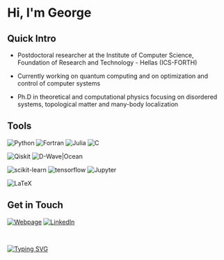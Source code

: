 # Hi, I'm George

## Quick Intro

- Postdoctoral researcher at the Institute of Computer Science, Foundation of Research and Technology - Hellas (ICS-FORTH)

- Currently working on quantum computing and on optimization and control of computer systems

- Ph.D in theoretical and computational physics focusing on disordered systems, topological matter and many-body localization

## Tools

![Python](https://img.shields.io/badge/Python-3776AB?style=flat&logo=python&logoColor=white)
![Fortran](https://img.shields.io/badge/Fortran-734F96?style=flat&logo=fortran&logoColor=white)
![Julia](https://img.shields.io/badge/Julia-9558B2?style=flat&logo=julia&logoColor=white)
![C](https://img.shields.io/badge/C-A8B9CC?style=flat&logo=c&logoColor=white)
<br>

![Qiskit](https://img.shields.io/badge/Qiskit-6929C4?style=flat&logo=qiskit&logoColor=white)
![D-Wave|Ocean](https://img.shields.io/badge/DWave-008CD7?style=flat&logo=D-Wave-Systems&logoColor=white)
<br>

![scikit-learn](https://img.shields.io/badge/scikitlearn-F7931E?style=flat&logo=scikitlearn&logoColor=white)
![tensorflow](https://img.shields.io/badge/TensorFlow-FF6F00?style=flat&logo=tensorflow&logoColor=white)
![Jupyter](https://img.shields.io/badge/Jupyter-F37626?style=flat&logo=jupyter&logoColor=white)
<br>

![LaTeX](https://img.shields.io/badge/LaTeX-008080?style=flat&logo=latex&logoColor=black)

## Get in Touch

[![Webpage](https://img.shields.io/badge/Webpage-34A853?style=flat&logoColor=white)](https://sites.google.com/view/gstamatiou/)
[![LinkedIn](https://img.shields.io/badge/LinkedIn-0077B5?style=flat&logo=linkedin&logoColor=white)](https://www.linkedin.com/in/george-stamatiou-ab451b225/)

<!--DDEEJVKG-NV-IIARNU-VKIR-EQA-XKLVN -->
<br>

[![Typing SVG](https://readme-typing-svg.herokuapp.com?font=Fira+Code&size=16&duration=4000&pause=10&color=00FF41&multiline=true&width=1000&height=70&lines=The+machine%E2%80%99s+danger+to+society+is+not+from+the+machine+itself+but+from+what+man+makes+of+it.;N.+Wiener)](https://git.io/typing-svg)
